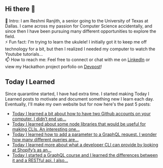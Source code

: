 ## Hi there 👋

🔭  Intro: I am Reshmi Ranjith, a senior going to the University of Texas at Dallas. I came across my passion for Computer Science accidentally, and since then I have been pursuing many different opportunities to explore the field.
<br/> ⚡ Fun fact: I'm trying to learn the ukulele! I initially got it to keep me off technology for a bit, but then I realized I needed my computer to watch the Youtube tutorials...
<br/>📫  How to reach me: Feel free to connect or chat with me on [LinkedIn](https://www.linkedin.com/in/reshmi-ranjith/) or view my Hackathon project porfolio on [Devpost](https://devpost.com/ReshmiCode)!

## Today I Learned

Since quarantine started, I have had extra time. I started making Today I Learned posts to motivate and document something new I learn each day. Eventually, I'll make my own website but for now here's the past 5 posts:

<!-- BLOG-POST-LIST:START -->
- [Today I learned a bit about how to have two Github accounts on your computer. I didn&rsquo;t end up...](https://simplyprogramming.tumblr.com/post/653481530111459328)
- [Today I learned about some node libraries that would be useful for making CLIs. An interesting one...](https://simplyprogramming.tumblr.com/post/653120138509533184)
- [Today I learned how to add a parameter to a GraphQL request. I wonder how many different queries are...](https://simplyprogramming.tumblr.com/post/653029685553512448)
- [Today I learned more about what a developer CLI can provide by looking at Shopify&rsquo;s as an...](https://simplyprogramming.tumblr.com/post/652937672794505216)
- [Today I started a GraphQL course and I learned the differences between it and a RESTful api. I also...](https://simplyprogramming.tumblr.com/post/652843252653998080)
<!-- BLOG-POST-LIST:END -->
